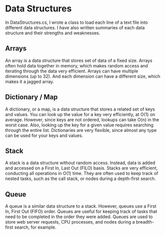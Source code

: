 ﻿# Data Structures
In DataStructures.cs, I wrote a class to load each line of a text file into different data structures.
I have also written summaries of each data structure and their strengths and weaknesses.

## Arrays
An array is a data structure that stores set of data of a fixed size.
Arrays often hold data together in memory, which makes random access and iterating through the data very efficient.
Arrays can have multiple dimensions (up to 32).
And each dimension can have a different size, which makes it a jagged array.

## Dictionary / Map
A dictionary, or a map, is a data structure that stores a related set of keys and values.
You can look up the value for a key very efficiently, at O(1) on average.
However, since keys are not ordered, lookups can take O(n) in the worst case.
Also, looking up the key for a given value requires searching through the entire list.
Dictionaries are very flexible, since almost any type can be used for your keys and values.

## Stack
A stack is a data structure without random access.
Instead, data is added and accessed on a First In, Last Out (FILO) basis.
Stacks are very efficient, conducting all operations in O(1) time.
They are often used to keep track of nested tasks, such as the call stack, or nodes during a depth-first search.

## Queue
A queue is a similar data structure to a stack.
However, queues use a First In, First Out (FIFO) order.
Queues are useful for keeping track of tasks that need to be completed in the order they were added.
Queues are used to store web server requests, CPU processes, and nodes during a breadth-first search, for example.